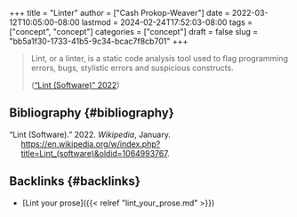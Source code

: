 +++
title = "Linter"
author = ["Cash Prokop-Weaver"]
date = 2022-03-12T10:05:00-08:00
lastmod = 2024-02-24T17:52:03-08:00
tags = ["concept", "concept"]
categories = ["concept"]
draft = false
slug = "bb5a1f30-1733-41b5-9c34-bcac7f8cb701"
+++

> Lint, or a linter, is a static code analysis tool used to flag programming errors, bugs, stylistic errors and suspicious constructs.
>
> (<a href="#citeproc_bib_item_1">“Lint (Software)” 2022</a>)


## Bibliography {#bibliography}

<style>.csl-entry{text-indent: -1.5em; margin-left: 1.5em;}</style><div class="csl-bib-body">
  <div class="csl-entry"><a id="citeproc_bib_item_1"></a>“Lint (Software).” 2022. <i>Wikipedia</i>, January. <a href="https://en.wikipedia.org/w/index.php?title=Lint_(software)&oldid=1064993767">https://en.wikipedia.org/w/index.php?title=Lint_(software)&#38;oldid=1064993767</a>.</div>
</div>


## Backlinks {#backlinks}

-   [Lint your prose]({{< relref "lint_your_prose.md" >}})
